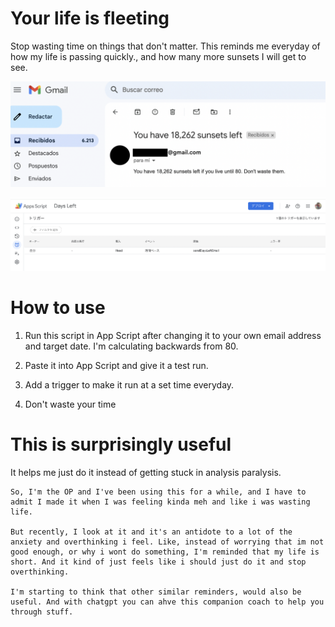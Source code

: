 # Your life is fleeting

Stop wasting time on things that don't matter.
This reminds me everyday of how my life is passing quickly., and how many more sunsets I will get to see.

![](https://github.com/gieoon/Days-Left/blob/main/Captura%20de%20Pantalla%202025-01-13%20a%20las%204.19.33.png)

![](https://github.com/gieoon/Days-Left/blob/main/Captura%20de%20Pantalla%202025-01-13%20a%20las%204.17.33.png)

# How to use

1. Run this script in App Script after changing it to your own email address and target date.
I'm calculating backwards from 80.

1. Paste it into App Script and give it a test run.

1. Add a trigger to make it run at a set time everyday.

1. Don't waste your time

# This is surprisingly useful

It helps me just do it instead of getting stuck in analysis paralysis.

```
So, I'm the OP and I've been using this for a while, and I have to admit I made it when I was feeling kinda meh and like i was wasting life.

But recently, I look at it and it's an antidote to a lot of the anxiety and overthinking i feel. Like, instead of worrying that im not good enough, or why i wont do something, I'm reminded that my life is short. And it kind of just feels like i should just do it and stop overthinking.

I'm starting to think that other similar reminders, would also be useful. And with chatgpt you can ahve this companion coach to help you through stuff.
```
